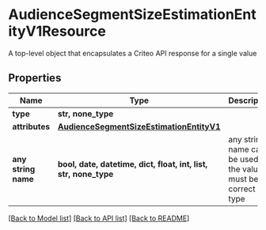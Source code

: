 # AudienceSegmentSizeEstimationEntityV1Resource

A top-level object that encapsulates a Criteo API response for a single value

## Properties
Name | Type | Description | Notes
------------ | ------------- | ------------- | -------------
**type** | **str, none_type** |  | [optional] 
**attributes** | [**AudienceSegmentSizeEstimationEntityV1**](AudienceSegmentSizeEstimationEntityV1.md) |  | [optional] 
**any string name** | **bool, date, datetime, dict, float, int, list, str, none_type** | any string name can be used but the value must be the correct type | [optional]

[[Back to Model list]](../README.md#documentation-for-models) [[Back to API list]](../README.md#documentation-for-api-endpoints) [[Back to README]](../README.md)


